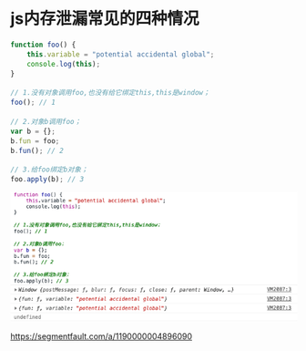 # js内存泄漏常见的四种情况

```js
function foo() {
    this.variable = "potential accidental global";
	console.log(this);
}

// 1.没有对象调用foo,也没有给它绑定this,this是window；
foo(); // 1

// 2.对象b调用foo；
var b = {};
b.fun = foo;
b.fun(); // 2

// 3.给foo绑定b对象；
foo.apply(b); // 3
```

![](.内存泄漏_images/f7be9f31.png)

https://segmentfault.com/a/1190000004896090
